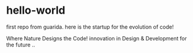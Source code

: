 # hello-world
first repo from guarida. here is the startup for the evolution of code!

Where Nature Designs the Code!
innovation in Design & Development for the future ..

